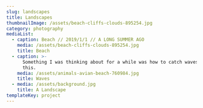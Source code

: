 ```yaml
---
slug: landscapes
title: Landscapes
thumbnailImage: /assets/beach-cliffs-clouds-895254.jpg
category: photography
mediaList:
  - caption: Beach // 2019/1/1 // A LONG SUMMER AGO
    media: /assets/beach-cliffs-clouds-895254.jpg
    title: Beach
  - caption: >-
      Something I was thinking about for a while was how to catch waves like
      this.
    media: /assets/animals-avian-beach-760984.jpg
    title: Waves
  - media: /assets/background.jpg
    title: A Landscape
templateKey: project
---
```


